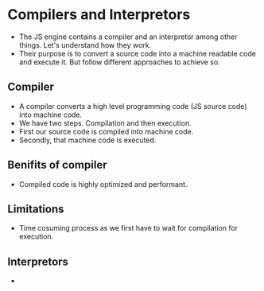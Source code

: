 # Compilers and Interpretors

- The JS engine contains a compiler and an interpretor among other things. Let's understand how they work.
- Their purpose is to convert a source code into a machine readable code and execute it. But follow different approaches to achieve so.

## Compiler

- A compiler converts a high level programming code (JS source code) into machine code.
- We have two steps. Compilation and then execution.
- First our source code is compiled into machine code.
- Secondly, that machine code is executed.

## Benifits of compiler

- Compiled code is highly optimized and performant.

## Limitations

- Time cosuming process as we first have to wait for compilation for execution.

## Interpretors

- 

